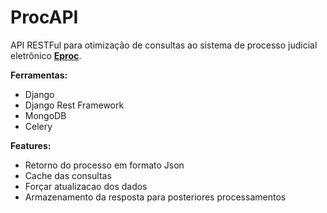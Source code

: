 # ProcAPI

API RESTFul para otimização de consultas ao sistema de processo judicial eletrônico **[Eproc](http://eproc.tjto.jus.br/)**.

**Ferramentas:**

* Django
* Django Rest Framework
* MongoDB
* Celery

**Features:**

* Retorno do processo em formato Json
* Cache das consultas
* Forçar atualizacao dos dados
* Armazenamento da resposta para posteriores processamentos
